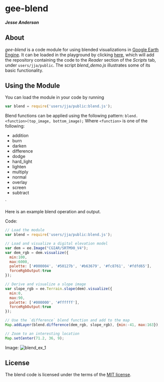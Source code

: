 # gee-blend
#### _Jesse Anderson_

## About
_gee-blend_ is a code module for using blended visualizations in [Google Earth Engine](https://earthengine.google.com). It can be loaded in the playground by clicking [here](https://code.earthengine.google.com/?accept_repo=users/jja/public), which will add the repository containing the code to the _Reader_ section of the _Scripts_ tab, under `users/jja/public`. The script _blend_demo.js_ illustrates some of its basic functionality.

## Using the Module

You can load the module in your code by running

```javascript
var blend = require('users/jja/public:blend.js');
```

Blend functions can be applied using the following pattern: `blend.<function>(top_image, bottom_image);`
Where `<function>` is one of the following:
- addition
- burn
- darken
- difference
- dodge
- hard_light
- lighten
- multiply
- normal
- overlay
- screen
- subtract

`

Here is an example blend operation and output.

Code:
```javascript
// Load the module
var blend = require('users/jja/public:blend.js');

// Load and visualize a digital elevation model
var dem = ee.Image("CGIAR/SRTM90_V4");
var dem_rgb = dem.visualize({
  min:100, 
  max:6000, 
  palette: ['#000004', '#50127b', '#b63679', '#fc8761', '#fdfd65'],
  forceRgbOutput:true
});

// Derive and visualize a slope image
var slope_rgb = ee.Terrain.slope(dem).visualize({
  min:0, 
  max:90, 
  palette: ['#000000', '#ffffff'],
  forceRgbOutput:true
});

// Use the `difference` blend function and add to the map
Map.addLayer(blend.difference(dem_rgb, slope_rgb), {min:-41, max:163});

// Zoom to an interesting location
Map.setCenter(71.2, 36, 9);
```
Image:
![blend_ex_1](https://user-images.githubusercontent.com/1250693/155811215-dbba64db-30ab-4fcf-9472-be7425a99e54.png)



## License

The blend code is licensed under the terms of the [MIT license](https://opensource.org/licenses/MIT).
